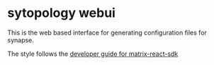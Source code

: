# sytopology webui

This is the web based interface for generating configuration files for synapse.


The style follows the [developer guide for matrix-react-sdk](https://github.com/matrix-org/matrix-react-sdk)